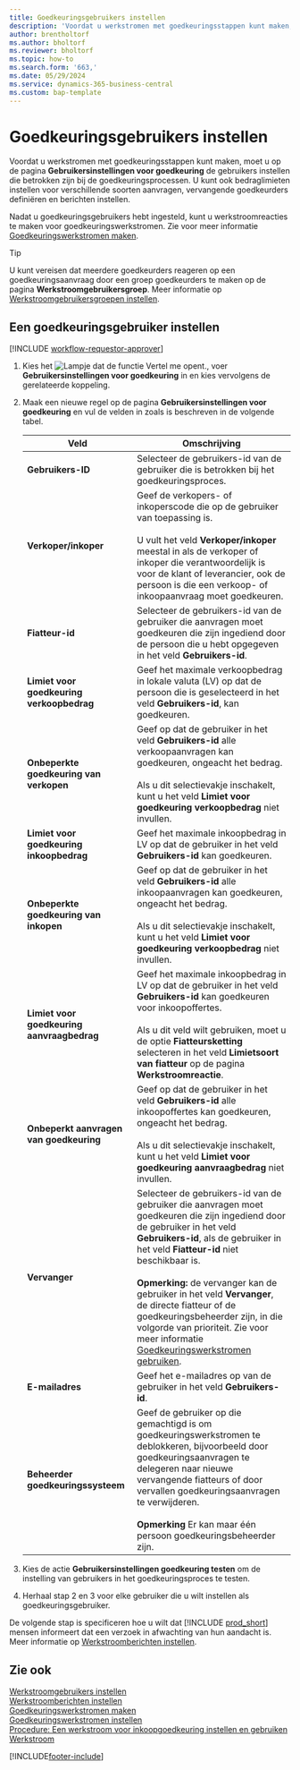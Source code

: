 ```yaml
---
title: Goedkeuringsgebruikers instellen
description: 'Voordat u werkstromen met goedkeuringsstappen kunt maken, moet u de werkstroomgebruikers instellen die betrokken zijn bij de goedkeuringsprocessen.'
author: brentholtorf
ms.author: bholtorf
ms.reviewer: bholtorf
ms.topic: how-to
ms.search.form: '663,'
ms.date: 05/29/2024
ms.service: dynamics-365-business-central
ms.custom: bap-template
---
```

# Goedkeuringsgebruikers instellen

Voordat u werkstromen met goedkeuringsstappen kunt maken, moet u op de pagina **Gebruikersinstellingen voor goedkeuring** de gebruikers instellen die betrokken zijn bij de goedkeuringsprocessen. U kunt ook bedraglimieten instellen voor verschillende soorten aanvragen, vervangende goedkeurders definiëren en berichten instellen.  

Nadat u goedkeuringsgebruikers hebt ingesteld, kunt u werkstroomreacties te maken voor goedkeuringswerkstromen. Zie voor meer informatie [Goedkeuringswerkstromen maken](across-how-to-create-workflows.md).  

> [!TIP]
> U kunt vereisen dat meerdere goedkeurders reageren op een goedkeuringsaanvraag door een groep goedkeurders te maken op de pagina **Werkstroomgebruikersgroep**. Meer informatie op [Werkstroomgebruikersgroepen instellen](across-how-to-set-up-workflow-users.md).  

## Een goedkeuringsgebruiker instellen

[!INCLUDE [workflow-requestor-approver](includes/workflow-requestor-approver.md)]

1. Kies het ![Lampje dat de functie Vertel me opent.](media/ui-search/search_small.png "Vertel me wat u wilt doen"), voer **Gebruikersinstellingen voor goedkeuring** in en kies vervolgens de gerelateerde koppeling.  
2. Maak een nieuwe regel op de pagina **Gebruikersinstellingen voor goedkeuring** en vul de velden in zoals is beschreven in de volgende tabel.  

   |Veld|Omschrijving|
   |-----|-----------|
   |**Gebruikers-ID**|Selecteer de gebruikers-id van de gebruiker die is betrokken bij het goedkeuringsproces.|
   |**Verkoper/inkoper**|Geef de verkopers- of inkoperscode die op de gebruiker van toepassing is.<br /><br /> U vult het veld **Verkoper/inkoper** meestal in als de verkoper of inkoper die verantwoordelijk is voor de klant of leverancier, ook de persoon is die een verkoop- of inkoopaanvraag moet goedkeuren.|
   |**Fiatteur-id**|Selecteer de gebruikers-id van de gebruiker die aanvragen moet goedkeuren die zijn ingediend door de persoon die u hebt opgegeven in het veld **Gebruikers-id**.|
   |**Limiet voor goedkeuring verkoopbedrag**|Geef het maximale verkoopbedrag in lokale valuta (LV) op dat de persoon die is geselecteerd in het veld **Gebruikers-id**, kan goedkeuren.|
   |**Onbeperkte goedkeuring van verkopen**|Geef op dat de gebruiker in het veld **Gebruikers-id** alle verkoopaanvragen kan goedkeuren, ongeacht het bedrag.<br /><br /> Als u dit selectievakje inschakelt, kunt u het veld **Limiet voor goedkeuring verkoopbedrag** niet invullen.|
   |**Limiet voor goedkeuring inkoopbedrag**|Geef het maximale inkoopbedrag in LV op dat de gebruiker in het veld **Gebruikers-id** kan goedkeuren.|
   |**Onbeperkte goedkeuring van inkopen**|Geef op dat de gebruiker in het veld **Gebruikers-id** alle inkoopaanvragen kan goedkeuren, ongeacht het bedrag.<br /><br /> Als u dit selectievakje inschakelt, kunt u het veld **Limiet voor goedkeuring verkoopbedrag** niet invullen.|
   |**Limiet voor goedkeuring aanvraagbedrag**|Geef het maximale inkoopbedrag in LV op dat de gebruiker in het veld **Gebruikers-id** kan goedkeuren voor inkoopoffertes.<br /><br /> Als u dit veld wilt gebruiken, moet u de optie **Fiatteursketting** selecteren in het veld **Limietsoort van fiatteur** op de pagina **Werkstroomreactie**.|
   |**Onbeperkt aanvragen van goedkeuring**|Geef op dat de gebruiker in het veld **Gebruikers-id** alle inkoopoffertes kan goedkeuren, ongeacht het bedrag.<br /><br /> Als u dit selectievakje inschakelt, kunt u het veld **Limiet voor goedkeuring aanvraagbedrag** niet invullen.|
   |**Vervanger**|Selecteer de gebruikers-id van de gebruiker die aanvragen moet goedkeuren die zijn ingediend door de gebruiker in het veld **Gebruikers-id**, als de gebruiker in het veld **Fiatteur-id** niet beschikbaar is. <br /><br />**Opmerking:** de vervanger kan de gebruiker in het veld **Vervanger**, de directe fiatteur of de goedkeuringsbeheerder zijn, in die volgorde van prioriteit. Zie voor meer informatie [Goedkeuringswerkstromen gebruiken](across-how-use-approval-workflows.md).|
   |**E-mailadres**|Geef het e-mailadres op van de gebruiker in het veld **Gebruikers-id**.|
   |**Beheerder goedkeuringssysteem**|Geef de gebruiker op die gemachtigd is om goedkeuringswerkstromen te deblokkeren, bijvoorbeeld door goedkeuringsaanvragen te delegeren naar nieuwe vervangende fiatteurs of door vervallen goedkeuringsaanvragen te verwijderen.<br /><br />**Opmerking** Er kan maar één persoon goedkeuringsbeheerder zijn.|

3. Kies de actie **Gebruikersinstellingen goedkeuring testen** om de instelling van gebruikers in het goedkeuringsproces te testen.  
4. Herhaal stap 2 en 3 voor elke gebruiker die u wilt instellen als goedkeuringsgebruiker.  

De volgende stap is specificeren hoe u wilt dat [!INCLUDE [prod_short](includes/prod_short.md)] mensen informeert dat een verzoek in afwachting van hun aandacht is. Meer informatie op [Werkstroomberichten instellen](across-setting-up-workflow-notifications.md).

## Zie ook

[Werkstroomgebruikers instellen](across-how-to-set-up-workflow-users.md)  
[Werkstroomberichten instellen](across-setting-up-workflow-notifications.md)  
[Goedkeuringswerkstromen maken](across-how-to-create-workflows.md)  
[Goedkeuringswerkstromen instellen](across-set-up-workflows.md)  
[Procedure: Een werkstroom voor inkoopgoedkeuring instellen en gebruiken](walkthrough-setting-up-and-using-a-purchase-approval-workflow.md)  
[Werkstroom](across-workflow.md)  

[!INCLUDE[footer-include](includes/footer-banner.md)]
